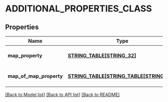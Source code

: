# ADDITIONAL_PROPERTIES_CLASS

## Properties
Name | Type | Description | Notes
------------ | ------------- | ------------- | -------------
**map_property** | [**STRING_TABLE[STRING_32]**](STRING_32.md) |  | [optional] [default to null]
**map_of_map_property** | [**STRING_TABLE[STRING_TABLE[STRING_32]]**](STRING_TABLE.md) |  | [optional] [default to null]

[[Back to Model list]](../README.md#documentation-for-models) [[Back to API list]](../README.md#documentation-for-api-endpoints) [[Back to README]](../README.md)



